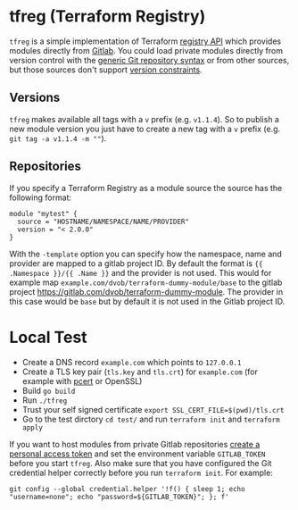 # tfreg (Terraform Registry)
`tfreg` is a simple implementation of Terraform [registry API](https://www.terraform.io/docs/internals/module-registry-protocol.html) which provides modules directly from [Gitlab](https://gitlab.com). You could load private modules directly from version control with the [generic Git repository syntax](https://www.terraform.io/docs/language/modules/sources.html#generic-git-repository) or from other sources, but those sources don't support [version constraints](https://www.terraform.io/docs/language/modules/syntax.html#version).

## Versions
`tfreg` makes available all tags with a `v` prefix (e.g. `v1.1.4`). So to publish a new module version you just have to create a new tag with a `v` prefix (e.g. `git tag -a v1.1.4 -m ""`).

## Repositories
If you specify a Terraform Registry as a module source the source has the following format:
```
module "mytest" {
  source = "HOSTNAME/NAMESPACE/NAME/PROVIDER"
  version = "< 2.0.0"
}
```

With the `-template` option you can specify how the namespace, name and provider are mapped to a gitlab project ID. By default the format is `{{ .Namespace }}/{{ .Name }}` and the provider is not used. This would for example map `example.com/dvob/terraform-dummy-module/base` to the gitlab project https://gitlab.com/dvob/terraform-dummy-module. The provider in this case would be `base` but by default it is not used in the Gitlab project ID.

# Local Test
* Create a DNS record `example.com` which points to `127.0.0.1`
* Create a TLS key pair (`tls.key` and `tls.crt`) for `example.com` (for example with [pcert](https://github.com/dvob/pcert) or OpenSSL)
* Build `go build`
* Run `./tfreg`
* Trust your self signed certificate `export SSL_CERT_FILE=$(pwd)/tls.crt`
* Go to the test dirctory `cd test/` and run `terraform init` and `terraform apply`


If you want to host modules from private Gitlab repositories [create a personal access token](https://docs.gitlab.com/ee/user/profile/personal_access_tokens.html#creating-a-personal-access-token) and set the environment variable `GITLAB_TOKEN` before you start `tfreg`.  Also make sure that you have configured the Git credential helper correctly before you run `terraform init`. For example:
```
git config --global credential.helper '!f() { sleep 1; echo "username=none"; echo "password=${GITLAB_TOKEN}"; }; f'
```
